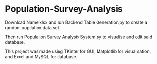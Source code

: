 # Population-Survey-Analysis

Download Name.xlsx and run Backend Table Generation.py to create a random popilation data set.

Then run Population Survey Analysis System.py to visualise and edit said database.

This project was made using TKinter for GUI, Matplotlib for visualisation, and Excel and MySQL for database.
